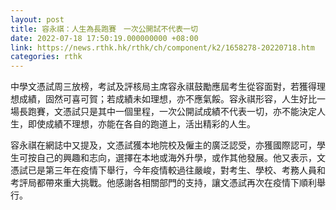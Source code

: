 ```yaml
---
layout: post
title: 容永祺：人生為長跑賽　一次公開試不代表一切
date: 2022-07-18 17:50:19.000000000 +08:00
link: https://news.rthk.hk/rthk/ch/component/k2/1658278-20220718.htm
categories: rthk
---
```


中學文憑試周三放榜，考試及評核局主席容永祺鼓勵應屆考生從容面對，若獲得理想成績，固然可喜可賀；若成績未如理想，亦不應氣餒。容永祺形容，人生好比一場長跑賽，文憑試只是其中一個里程，一次公開試成績不代表一切，亦不能決定人生，即使成績不理想，亦能在各自的跑道上，活出精彩的人生。

容永祺在網誌中又提及，文憑試獲本地院校及僱主的廣泛認受，亦獲國際認可，學生可按自己的興趣和志向，選擇在本地或海外升學，或作其他發展。他又表示，文憑試已是第三年在疫情下舉行，今年疫情較過往嚴峻，對考生、學校、考務人員和考評局都帶來重大挑戰。他感謝各相關部門的支持，讓文憑試再次在疫情下順利舉行。
